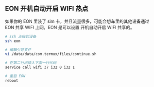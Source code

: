 ## EON 开机自动开启 WIFI 热点

如果你的 EON 里装了 sim 卡，并且流量很多，可能会想车里的其他设备通过 EON 共享 WIFI 上网，EON 是可以设置 开机自动开启 WIFI 共享的。


```bash
# ssh 连接到设备
ssh eon

# 编辑引导文件
vi /data/data/com.termux/files/continue.sh 

# 在第二行出插入下面一行代码
service call wifi 37 i32 0 i32 1

# 重启 EON
reboot 
```



